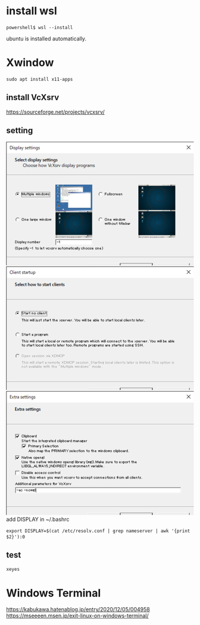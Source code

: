 # install wsl
```
powershell$ wsl --install
```

ubuntu is installed automatically.  

# Xwindow
```
sudo apt install x11-apps
```
## install VcXsrv
https://sourceforge.net/projects/vcxsrv/  
## setting
![setting_1](https://github.com/sugikazu75/wsl_setup/blob/images/Display_settings_1.png)
![setting_2](https://github.com/sugikazu75/wsl_setup/blob/images/Display_settings_2.png)
![setting_3](https://github.com/sugikazu75/wsl_setup/blob/images/Display_settings_3.png)  
add DISPLAY in ~/.bashrc  
```
export DISPLAY=$(cat /etc/resolv.conf | grep nameserver | awk '{print $2}'):0
```
## test
```
xeyes
```

# Windows Terminal
https://kabukawa.hatenablog.jp/entry/2020/12/05/004958  
https://mseeeen.msen.jp/exit-linux-on-windows-terminal/
